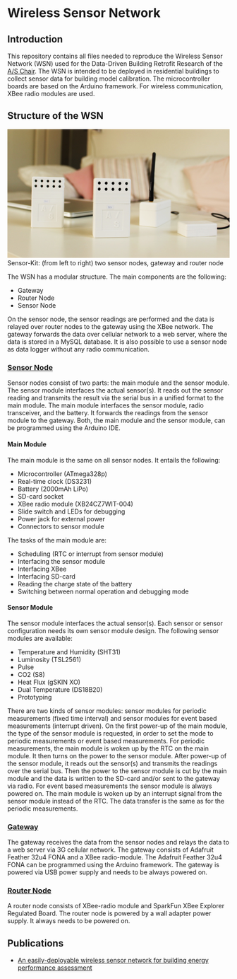 # Wireless Sensor Network

## Introduction
This repository contains all files needed to reproduce the Wireless Sensor Network (WSN) used for the Data-Driven Building Retrofit Research of the [A/S Chair](http://www.systems.arch.ethz.ch/). 
The WSN is intended to be deployed in residential buildings to collect sensor data for building model calibration. The microcontroller boards are based on the Arduino framework. For wireless communication, XBee radio modules are used.

## Structure of the WSN
![Sensor-Kit](Miscellaneous/Images/Sensor_Kit_3.png)  
Sensor-Kit: (from left to right) two sensor nodes, gateway and router node

The WSN has a modular structure. The main components are the following:
* Gateway
* Router Node
* Sensor Node

On the sensor node, the sensor readings are performed and the data is relayed over router nodes to the gateway using the XBee network. The gateway forwards the data over cellular network to a web server, where the data is stored in a MySQL database. It is also possible to use a sensor node as data logger without any radio communication.

### [Sensor Node](Sensor_Node/)
Sensor nodes consist of two parts: the main module and the sensor module. The sensor module interfaces the actual sensor(s). It reads out the sensor reading and transmits the result via the serial bus in a unified format to the main module. The main module interfaces the sensor module, radio transceiver, and the battery. It forwards the readings from the sensor module to the gateway. Both, the main module and the sensor module, can be programmed using the Arduino IDE.

#### Main Module
The main module is the same on all sensor nodes. It entails the following:
* Microcontroller (ATmega328p)
* Real-time clock (DS3231)
* Battery (2000mAh LiPo)
* SD-card socket
* XBee radio module (XB24CZ7WIT-004)
* Slide switch and LEDs for debugging
* Power jack for external power
* Connectors to sensor module

The tasks of the main module are:
* Scheduling (RTC or interrupt from sensor module)
* Interfacing the sensor module
* Interfacing XBee
* Interfacing SD-card
* Reading the charge state of the battery
* Switching between normal operation and debugging mode

#### Sensor Module
The sensor module interfaces the actual sensor(s). Each sensor or sensor configuration needs its own sensor module design.
The following sensor modules are available:
* Temperature and Humidity (SHT31)
* Luminosity (TSL2561)
* Pulse
* CO2 (S8)
* Heat Flux (gSKIN XO)
* Dual Temperature (DS18B20)
* Prototyping

There are two kinds of sensor modules: sensor modules for periodic measurements (fixed time interval) and sensor modules for event based measurements (interrupt driven). On the first power-up of the main module, the type of the sensor module is requested, in order to set the mode to periodic measurements or event based measurements. For periodic measurements, the main module is woken up by the RTC on the main module. It then turns on the power to the sensor module. After power-up of the sensor module, it reads out the sensor(s) and transmits the readings over the serial bus. Then the power to the sensor module is cut by the main module and the data is written to the SD-card and/or sent to the gateway via radio.
For event based measurements the sensor module is always powered on. The main module is woken up by an interrupt signal from the sensor module instead of the RTC. The data transfer is the same as for the periodic measurements. 

### [Gateway](Gateway/)
The gateway receives the data from the sensor nodes and relays the data to a web server via 3G cellular network. The gateway consists of Adafruit Feather 32u4 FONA and a XBee radio-module. The Adafruit Feather 32u4 FONA can be programmed using the Arduino framework. The gateway is powered via USB power supply and needs to be always powered on.

### [Router Node](Router_Node/)
A router node consists of XBee-radio module and SparkFun XBee Explorer Regulated Board. The router node is powered by a wall adapter power supply. It always needs to be powered on.

## Publications
 * [An easily-deployable wireless sensor network for building energy performance assessment](https://www.sciencedirect.com/science/article/pii/S1876610217329077)

